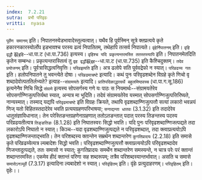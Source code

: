 ```yaml
---
index:  7.2.21
sutra:  प्रभौ परिवृढः
vritti:  nyasa
---
```


`पूर्वेण समानम्` इति। निपातनस्येडभावादेस्तुल्यत्वात्। यथैव हि पूर्वस्मिन् सूत्रे क्तप्रत्यये कृते हकारनकारस्योर्लोप इडभावश्च परस्य ढत्वं निपातितम्, तथेहापि तत्सर्व निपात्यते। `वृंहेर्निपातनम्` इति। `वृहि वृद्धौ` झ्र्`बृहि`--धा.पा.ट (धा.पा.736) इत्यस्य। `वृहिश्च यदि प्रकृत्यन्तरमस्ति ततस्तस्यापि` इति। निपातनमेतदिति कृतेन सम्बन्धः। प्रकृत्यन्तरास्तित्वं तु `वृह वृद्धौ`झ्र्`बृह`--धा.पा.ट (धा.पा.735) इति कैश्चिदुक्तम्। `तदेव प्रयोजनम्` इति। पूर्वत्रासिद्धत्वनिवृत्तिः। `परिव्रझयति` इति। अत्र ढलोपे सति पूर्ववद्रेफो न स्यात्। `परिव्रढय्य गतः` इति। हलोपनिपातने तु भवन्त्येते दोषाः।
`परिव्रढमाचष्टे` इत्यादि। कथं पुनः परिवृढशब्देन विग्रहे कृते णिचो वृ शब्दादेवोत्पततिर्लभ्यते? इत्याह--`संग्रामयतेः` इत्यादि। `प्रातिपदिकाद्धात्वर्थे बहुलमिष्ठवच्च` (धा.पा.ग.सू.186) इत्यनेनैव णिचि सिद्धे `संग्रामे` इत्यस्य सोपसर्गस्य गणे यः पाठः स नियमार्थः--संग्रामयतेरेव सोपसर्गाण्णिजुत्पत्तिर्यथा स्यात्, अन्यत्र मा भूदिति। तदेवं संग्रामयतेरेव यस्मात् सोपसर्गाण्णिजुत्पत्तिरिष्यते, नान्यस्मात्। तस्माद् यद्यपि `परिवृढमाचष्टे` इति विग्रहः क्रियते, तथापि वृढशब्दाण्णिजुत्पत्तौ सत्यां लकारो भवन्नयं णिज् यतो विहितस्तदादेरेव भवति प्रत्ययग्रहणपरिभाषया; `सनाद्यन्ता धातवः` (3.1.32) इति तदादेरेव धातुसंज्ञाविधानात्। तेन परेस्तिङन्तग्रहणेनाग्रहणात् ततोऽतङन्तात् पदात् परस्य तिङन्तस्य पदस्य परिव्रढयतीत्यत्र `तिङ्ङतिङः` (8.1.28) इति निघातस्वरः सिद्धो भवति। यदि पुनः परिवृढशब्दाण्णिजत्पद्यते तदा लकारोऽपि निघातो न स्यात्। किञ्च--यदा वृढशब्दाण्णिजुत्पद्यते न परिवृढशब्दात्, तदा क्त्वाप्रत्ययोऽपि वृढशब्दाण्णिजन्ताद्भवति। तेन परिशब्दस्य क्तान्तेन सम्रथेन शब्दान्तरेण `कुगतिप्रादयः` (2.2.18) इति समासे कृते परिव्रढय्येत्यत्र ल्यबादेशः सिद्धो भवति। परिवृढशब्दाण्णिजुत्पत्तौ क्त्वाप्रत्ययोऽपि परिवृढशब्दादेव णिजन्तादुत्पद्यते, ततः समासो न स्यात्; कुगतिप्रादयः समर्थेन शब्दान्तरेण समस्यन्ते, न चात्र परेः परं क्तान्तं शब्दान्तरमस्ति। एकमेव हीदं क्तान्तं परिणा सह शब्दरूपम्; तत्रैव परिशब्दस्यान्तर्भावात्। असति च समासे `समासेऽनञ्पूर्वे` (7.3.17) इत्यादिना ल्यबादेशो न स्यात्। `परिवृंहितम्` इति। वृंहेः प्रत्युदाहरणम्। `परिवृहितम्` इति। वृहेः।।

